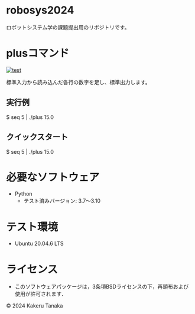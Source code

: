 # robosys2024

ロボットシステム学の課題提出用のリポジトリです。

# plusコマンド
[![test](https://github.com/TanakaKakeru/robosys2024/actions/workflows/test.yml/badge.svg)](https://github.com/TanakaKakeru/robosys2024/actions/workflows/test.yml)

標準入力から読み込んだ各行の数字を足し、標準出力します。

## 実行例
$ seq 5 | ./plus
15.0

## クイックスタート
$ seq 5 | ./plus
15.0

# 必要なソフトウェア
- Python
  - テスト済みバージョン: 3.7～3.10

# テスト環境
- Ubuntu 20.04.6 LTS

# ライセンス
- このソフトウェアパッケージは，3条項BSDライセンスの下，再頒布および使用が許可されます．

© 2024 Kakeru Tanaka
